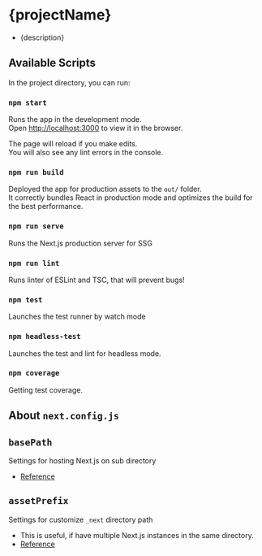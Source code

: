 # {projectName}

- {description}

## Available Scripts

In the project directory, you can run:

### `npm start`

Runs the app in the development mode.\
Open [http://localhost:3000](http://localhost:3000) to view it in the browser.

The page will reload if you make edits.\
You will also see any lint errors in the console.

### `npm run build`

Deployed the app for production assets to the `out/` folder.\
It correctly bundles React in production mode and optimizes the build for the best performance.

### `npm run serve`

Runs the Next.js production server for SSG

### `npm run lint`

Runs linter of ESLint and TSC, that will prevent bugs!

### `npm test`

Launches the test runner by watch mode

### `npm headless-test`

Launches the test and lint for headless mode.

### `npm coverage`

Getting test coverage.

## About `next.config.js`

## `basePath`

Settings for hosting Next.js on sub directory

- [Reference](https://nextjs.org/docs/api-reference/next.config.js/basepath)

## `assetPrefix`

Settings for customize `_next` directory path

- This is useful, if have multiple Next.js instances in the same directory.
- [Reference](https://nextjs.org/docs/api-reference/next.config.js/cdn-support-with-asset-prefix)
